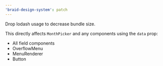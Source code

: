 ```yaml
---
'braid-design-system': patch
---
```


Drop lodash usage to decrease bundle size.

This directly affects `MonthPicker` and any components using the `data` prop:

- All field components
- OverflowMenu
- MenuRenderer
- Button
